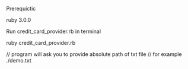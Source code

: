 Prerequictic 

ruby 3.0.0 

Run credit_card_provider.rb in terminal 

ruby credit_card_provider.rb 

// program will ask you to provide absolute path of txt file 
// for example ./demo.txt 
